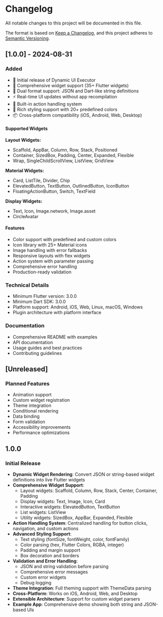 # Changelog

All notable changes to this project will be documented in this file.

The format is based on [Keep a Changelog](https://keepachangelog.com/en/1.0.0/),
and this project adheres to [Semantic Versioning](https://semver.org/spec/v2.0.0.html).

## [1.0.0] - 2024-08-31

### Added
- 🎉 Initial release of Dynamic UI Executor
- 📱 Comprehensive widget support (35+ Flutter widgets)
- 🔄 Dual format support: JSON and Dart-like string definitions
- ⚡ Real-time UI updates without app recompilation
- 🎯 Built-in action handling system
- 🎨 Rich styling support with 20+ predefined colors
- 📦 Cross-platform compatibility (iOS, Android, Web, Desktop)

#### Supported Widgets
**Layout Widgets:**
- Scaffold, AppBar, Column, Row, Stack, Positioned
- Container, SizedBox, Padding, Center, Expanded, Flexible
- Wrap, SingleChildScrollView, ListView, GridView

**Material Widgets:**
- Card, ListTile, Divider, Chip
- ElevatedButton, TextButton, OutlinedButton, IconButton
- FloatingActionButton, Switch, TextField

**Display Widgets:**
- Text, Icon, Image.network, Image.asset
- CircleAvatar

#### Features
- Color support with predefined and custom colors
- Icon library with 25+ Material icons
- Image handling with error fallbacks
- Responsive layouts with flex widgets
- Action system with parameter passing
- Comprehensive error handling
- Production-ready validation

### Technical Details
- Minimum Flutter version: 3.0.0
- Minimum Dart SDK: 3.0.0
- Platform support: Android, iOS, Web, Linux, macOS, Windows
- Plugin architecture with platform interface

### Documentation
- Comprehensive README with examples
- API documentation
- Usage guides and best practices
- Contributing guidelines

## [Unreleased]

### Planned Features
- Animation support
- Custom widget registration
- Theme integration
- Conditional rendering
- Data binding
- Form validation
- Accessibility improvements
- Performance optimizations

## 1.0.0

### Initial Release

* **Dynamic Widget Rendering**: Convert JSON or string-based widget definitions into live Flutter widgets
* **Comprehensive Widget Support**: 
  - Layout widgets: Scaffold, Column, Row, Stack, Center, Container, Padding
  - Display widgets: Text, Image, Icon, Card
  - Interactive widgets: ElevatedButton, TextButton
  - List widgets: ListView
  - Utility widgets: SizedBox, AppBar, Expanded, Flexible
* **Action Handling System**: Centralized handling for button clicks, navigation, and custom actions
* **Advanced Styling Support**: 
  - Text styling (fontSize, fontWeight, color, fontFamily)
  - Color parsing (hex, Flutter Colors, RGBA, integer)
  - Padding and margin support
  - Box decoration and borders
* **Validation and Error Handling**: 
  - JSON and string validation before parsing
  - Comprehensive error messages
  - Custom error widgets
  - Debug logging
* **Theme Integration**: Full theming support with ThemeData parsing
* **Cross-Platform**: Works on iOS, Android, Web, and Desktop
* **Extensible Architecture**: Support for custom widget parsers
* **Example App**: Comprehensive demo showing both string and JSON-based UIs
